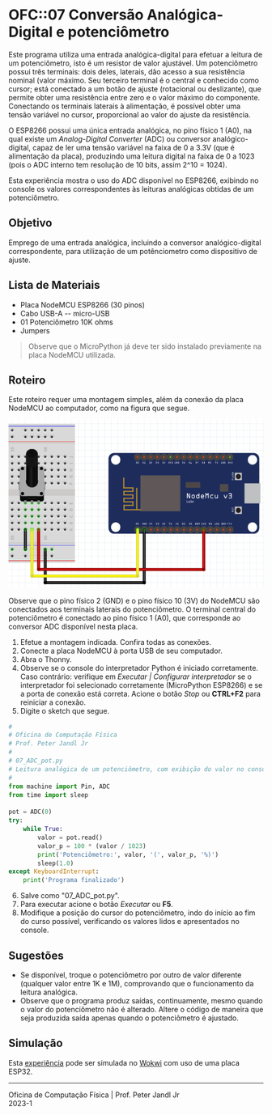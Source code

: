 # OFC::07 Conversão Analógica-Digital e potenciômetro

Este programa utiliza uma entrada analógica-digital para efetuar a leitura de um potenciômetro, isto é um resistor de valor ajustável. Um potenciômetro possui três terminais: dois deles, laterais, dão acesso a sua resistência nominal (valor máximo. Seu terceiro terminal é o central e conhecido como cursor; está conectado a um botão de ajuste (rotacional ou deslizante), que permite obter uma resistência entre zero e o valor máximo do componente. Conectando os terminais laterais à alimentação, é possível obter uma tensão variável no cursor, proporcional ao valor do ajuste da resistência.

O ESP8266 possui uma única entrada analógica, no pino físico 1 (A0), na qual existe um *Analog-Digital Converter* (ADC) ou conversor analógico-digital, capaz de ler uma tensão variável na faixa de 0 a 3.3V (que é alimentação da placa), produzindo uma leitura digital na faixa de 0 a 1023 (pois o ADC interno tem resolução de 10 bits, assim 2^10 = 1024).

Esta experiência mostra o uso do ADC disponível no ESP8266, exibindo no console os valores correspondentes às leituras analógicas obtidas de um potenciômetro.

## Objetivo

Emprego de uma entrada analógica, incluindo a conversor analógico-digital correspondente, para utilização de um potênciometro como dispositivo de ajuste. 

## Lista de Materiais

* Placa NodeMCU ESP8266 (30 pinos)
* Cabo USB-A -- micro-USB
* 01 Potenciômetro 10K ohms
* Jumpers

> Observe que o MicroPython já deve ter sido instalado previamente na placa NodeMCU utilizada.

## Roteiro

Este roteiro requer uma montagem simples, além da conexão da placa NodeMCU ao computador, como na figura que segue.

![Circuito 07 ADC potenciômetro](https://github.com/pjandl/ocf/blob/main/T-2023-1/figuras/07_ADC_pot.png)

Observe que o pino físico 2 (GND) e o pino físico 10 (3V) do NodeMCU são conectados aos terminais laterais do potenciômetro. O terminal central do potenciômetro é conectado ao pino físico 1 (A0), que corresponde ao conversor ADC disponível nesta placa.

1. Efetue a montagem indicada. Confira todas as conexões.
2. Conecte a placa NodeMCU à porta USB de seu computador.
3. Abra o Thonny.
4. Observe se o console do interpretador Python é iniciado corretamente. Caso contrário: verifique em *Executar | Configurar interpretador* se o interpretador foi selecionado corretamente (MicroPython ESP8266) e se a porta de conexão está correta. Acione o botão *Stop* ou **CTRL+F2** para reiniciar a conexão.
5. Digite o sketch que segue.

```python
#
# Oficina de Computação Física
# Prof. Peter Jandl Jr
#
# 07_ADC_pot.py
# Leitura analógica de um potenciômetro, com exibição do valor no console.
#
from machine import Pin, ADC
from time import sleep

pot = ADC(0)
try:
    while True:
        valor = pot.read()
        valor_p = 100 * (valor / 1023)
        print('Potenciômetro:', valor, '(', valor_p, '%)')
        sleep(1.0)
except KeyboardInterrupt:
    print('Programa finalizado')


```

6. Salve como "07_ADC_pot.py".
7. Para executar acione o botão *Executar* ou **F5**.
8. Modifique a posição do cursor do potenciômetro, indo do início ao fim do curso possível, verificando os valores lidos e apresentados no console.

## Sugestões

* Se disponível, troque o potenciômetro por outro de valor diferente (qualquer valor entre 1K e 1M), comprovando que o funcionamento da leitura analógica.
* Observe que o programa produz saídas, continuamente, mesmo quando o valor do potenciômetro não é alterado. Altere o código de maneira que seja produzida saída apenas quando o potenciômetro é ajustado.

## Simulação

Esta [experiência](https://wokwi.com/projects/346329803221107283) pode ser simulada no [Wokwi](https://wokwi.com/projects/346329803221107283) com uso de uma placa ESP32.

---

Oficina de Computação Física | Prof. Peter Jandl Jr
<br/>2023-1
